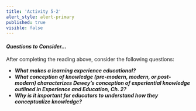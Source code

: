 ```yaml
---
title: 'Activity 5-2'
alert_style: alert-primary
published: true
visible: false
---
```




#### ***Questions to Consider...***

After completing the reading above, consider the following questions:

 - ***What makes a learning experience educational?***
 - ***What conception of knowledge (pre-modern, modern, or post-modern) characterizes Dewey’s conception of experiential knowledge outlined in Experience and Education, Ch. 2?***
 - ***Why is it important for educators to understand how they conceptualize knowledge?***
